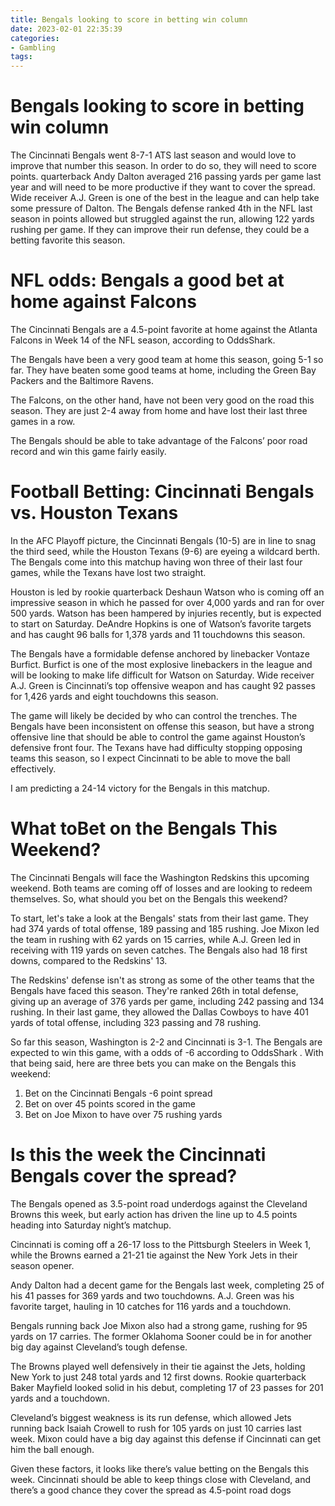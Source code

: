 ```yaml
---
title: Bengals looking to score in betting win column
date: 2023-02-01 22:35:39
categories:
- Gambling
tags:
---
```



#  Bengals looking to score in betting win column

The Cincinnati Bengals went 8-7-1 ATS last season and would love to improve that number this season. In order to do so, they will need to score points. quarterback Andy Dalton averaged 216 passing yards per game last year and will need to be more productive if they want to cover the spread. Wide receiver A.J. Green is one of the best in the league and can help take some pressure of Dalton. The Bengals defense ranked 4th in the NFL last season in points allowed but struggled against the run, allowing 122 yards rushing per game. If they can improve their run defense, they could be a betting favorite this season.

#  NFL odds: Bengals a good bet at home against Falcons

The Cincinnati Bengals are a 4.5-point favorite at home against the Atlanta Falcons in Week 14 of the NFL season, according to OddsShark.

The Bengals have been a very good team at home this season, going 5-1 so far. They have beaten some good teams at home, including the Green Bay Packers and the Baltimore Ravens.

The Falcons, on the other hand, have not been very good on the road this season. They are just 2-4 away from home and have lost their last three games in a row.

The Bengals should be able to take advantage of the Falcons’ poor road record and win this game fairly easily.

#  Football Betting: Cincinnati Bengals vs. Houston Texans

In the AFC Playoff picture, the Cincinnati Bengals (10-5) are in line to snag the third seed, while the Houston Texans (9-6) are eyeing a wildcard berth. The Bengals come into this matchup having won three of their last four games, while the Texans have lost two straight.

Houston is led by rookie quarterback Deshaun Watson who is coming off an impressive season in which he passed for over 4,000 yards and ran for over 500 yards. Watson has been hampered by injuries recently, but is expected to start on Saturday. DeAndre Hopkins is one of Watson’s favorite targets and has caught 96 balls for 1,378 yards and 11 touchdowns this season.

The Bengals have a formidable defense anchored by linebacker Vontaze Burfict. Burfict is one of the most explosive linebackers in the league and will be looking to make life difficult for Watson on Saturday. Wide receiver A.J. Green is Cincinnati’s top offensive weapon and has caught 92 passes for 1,426 yards and eight touchdowns this season.

The game will likely be decided by who can control the trenches. The Bengals have been inconsistent on offense this season, but have a strong offensive line that should be able to control the game against Houston’s defensive front four. The Texans have had difficulty stopping opposing teams this season, so I expect Cincinnati to be able to move the ball effectively.

I am predicting a 24-14 victory for the Bengals in this matchup.

#  What toBet on the Bengals This Weekend? 

The Cincinnati Bengals will face the Washington Redskins this upcoming weekend. Both teams are coming off of losses and are looking to redeem themselves. So, what should you bet on the Bengals this weekend?

To start, let's take a look at the Bengals' stats from their last game. They had 374 yards of total offense, 189 passing and 185 rushing. Joe Mixon led the team in rushing with 62 yards on 15 carries, while A.J. Green led in receiving with 119 yards on seven catches. The Bengals also had 18 first downs, compared to the Redskins' 13.

The Redskins' defense isn't as strong as some of the other teams that the Bengals have faced this season. They're ranked 26th in total defense, giving up an average of 376 yards per game, including 242 passing and 134 rushing. In their last game, they allowed the Dallas Cowboys to have 401 yards of total offense, including 323 passing and 78 rushing.

So far this season, Washington is 2-2 and Cincinnati is 3-1. The Bengals are expected to win this game, with a odds of -6 according to OddsShark . With that being said, here are three bets you can make on the Bengals this weekend:

1) Bet on the Cincinnati Bengals -6 point spread 
2) Bet on over 45 points scored in the game 
3) Bet on Joe Mixon to have over 75 rushing yards

#  Is this the week the Cincinnati Bengals cover the spread?

The Bengals opened as 3.5-point road underdogs against the Cleveland Browns this week, but early action has driven the line up to 4.5 points heading into Saturday night’s matchup.

Cincinnati is coming off a 26-17 loss to the Pittsburgh Steelers in Week 1, while the Browns earned a 21-21 tie against the New York Jets in their season opener.

Andy Dalton had a decent game for the Bengals last week, completing 25 of his 41 passes for 369 yards and two touchdowns. A.J. Green was his favorite target, hauling in 10 catches for 116 yards and a touchdown.

Bengals running back Joe Mixon also had a strong game, rushing for 95 yards on 17 carries. The former Oklahoma Sooner could be in for another big day against Cleveland’s tough defense.

The Browns played well defensively in their tie against the Jets, holding New York to just 248 total yards and 12 first downs. Rookie quarterback Baker Mayfield looked solid in his debut, completing 17 of 23 passes for 201 yards and a touchdown.

Cleveland’s biggest weakness is its run defense, which allowed Jets running back Isaiah Crowell to rush for 105 yards on just 10 carries last week. Mixon could have a big day against this defense if Cincinnati can get him the ball enough.

Given these factors, it looks like there’s value betting on the Bengals this week. Cincinnati should be able to keep things close with Cleveland, and there’s a good chance they cover the spread as 4.5-point road dogs